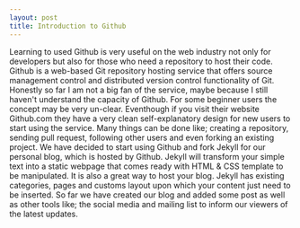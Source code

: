 ```yaml
---
layout: post
title: Introduction to Github
---
```


Learning to used Github is very useful on the web industry not only for developers
but also for those who need a repository to host their code. Github is a web-based Git 
repository hosting service  that offers source management control and distributed version 
control functionality of Git. Honestly so far I am not a big fan of the service, maybe because
I still haven't understand the capacity of Github. For some beginner users the concept may be
very un-clear. Eventhough if you visit their website Github.com they have a very clean  self-explanatory 
design for new users to start using the service. Many things can be done like; creating a repository, 
sending pull request, following other users and even forking an existing project. We have decided to start
using Github and fork Jekyll for our personal blog, which is hosted by Github. Jekyll will transform your
simple text into a static webpage that comes ready with HTML & CSS template to be manipulated. It is also a
great way to host your blog. Jekyll has existing categories, pages and customs layout upon which your content
just need to be inserted. So far we have created our blog and added some post as well as other tools 
like; the social media and mailing list to inform our viewers of the latest updates.

